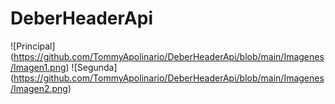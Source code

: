 # DeberHeaderApi
![Principal] (https://github.com/TommyApolinario/DeberHeaderApi/blob/main/Imagenes/Imagen1.png)
![Segunda] (https://github.com/TommyApolinario/DeberHeaderApi/blob/main/Imagenes/Imagen2.png)
